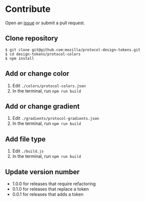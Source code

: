 # Contribute

Open an [issue](https://github.com/mozilla/protocol-design-tokens/issues/new) or submit a pull request.

## Clone repository

```
$ git clone git@github.com:mozilla/protocol-design-tokens.git
$ cd design-tokens/protocol-colors
$ npm install

```

## Add or change color

1. Edit `./colors/protocol-colors.json`
2. In the terminal, run `npm run build`

## Add or change gradient

1. Edit `./gradients/protocol-gradients.json`
2. In the terminal, run `npm run build`

## Add file type

1. Edit `./build.js`
2. In the terminal, run `npm run build`

## Update version number

+ 1.0.0 for releases that require refactoring
+ 0.1.0 for releases that replace a token
+ 0.0.1 for releases that adds a token
